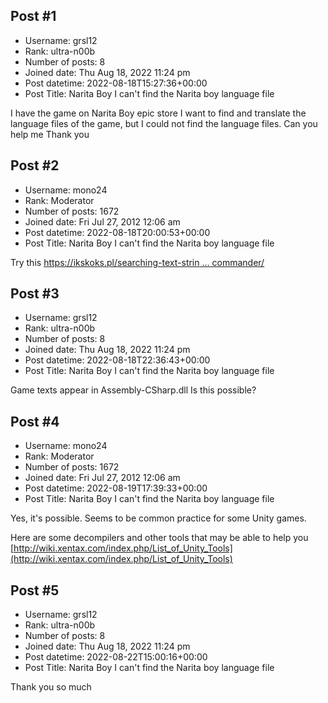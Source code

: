 ## Post #1
- Username: grsl12
- Rank: ultra-n00b
- Number of posts: 8
- Joined date: Thu Aug 18, 2022 11:24 pm
- Post datetime: 2022-08-18T15:27:36+00:00
- Post Title: Narita Boy I can't find the Narita boy language file

I have the game on Narita Boy epic store
I want to find and translate the language files of the game, but I could not find the language files.
Can you help me
Thank you
## Post #2
- Username: mono24
- Rank: Moderator
- Number of posts: 1672
- Joined date: Fri Jul 27, 2012 12:06 am
- Post datetime: 2022-08-18T20:00:53+00:00
- Post Title: Narita Boy I can't find the Narita boy language file

Try this [https://ikskoks.pl/searching-text-strin ... commander/](https://ikskoks.pl/searching-text-strings-using-total-commander/)
## Post #3
- Username: grsl12
- Rank: ultra-n00b
- Number of posts: 8
- Joined date: Thu Aug 18, 2022 11:24 pm
- Post datetime: 2022-08-18T22:36:43+00:00
- Post Title: Narita Boy I can't find the Narita boy language file

Game texts appear in Assembly-CSharp.dll
Is this possible?
## Post #4
- Username: mono24
- Rank: Moderator
- Number of posts: 1672
- Joined date: Fri Jul 27, 2012 12:06 am
- Post datetime: 2022-08-19T17:39:33+00:00
- Post Title: Narita Boy I can't find the Narita boy language file

Yes, it's possible. Seems to be common practice for some Unity games.

Here are some decompilers and other tools that may be able to help you [http://wiki.xentax.com/index.php/List_of_Unity_Tools](http://wiki.xentax.com/index.php/List_of_Unity_Tools)
## Post #5
- Username: grsl12
- Rank: ultra-n00b
- Number of posts: 8
- Joined date: Thu Aug 18, 2022 11:24 pm
- Post datetime: 2022-08-22T15:00:16+00:00
- Post Title: Narita Boy I can't find the Narita boy language file

Thank you so much
